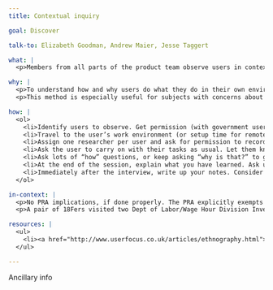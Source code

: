 ```yaml
---
title: Contextual inquiry

goal: Discover

talk-to: Elizabeth Goodman, Andrew Maier, Jesse Taggert 

what: |
  <p>Members from all parts of the product team observe users in context and ask questions to better understand their behavior.</p>

why: |
  <p>To understand how and why users do what they do in their own environment and to discover needs and attitudes that would not be surfaced in an interview format.</p>
  <p>This method is especially useful for subjects with concerns about the time required to sit down for an interview, or their work involves many or complex touchpoints with the product or solution that the project focuses on. </p>

how: |
  <ol>
    <li>Identify users to observe. Get permission (with government users, it is important to respect the supervisor hierarchy), schedule a time, and provide plenty of friendly reminders. Before the meeting, learn the dress code or other requirements to blend in.</li>
    <li>Travel to the user’s work environment (or setup time for remote research). Bring a pen, notebook, recording device, and a phone or camera.</li>
    <li>Assign one researcher per user and ask for permission to record the session. Build rapport with users by telling them the reason for your research. Ask them to explain their work as though they were training a new employee. </li>
    <li>Ask the user to carry on with their tasks as usual. Let them know that you will be occasionally interrupting them with questions to better understand what they are doing and why. (Be polite, of course.)</li>
    <li>Ask lots of “how” questions, or keep asking “why is that?” to get deeper insights. </li>
    <li>At the end of the session, explain what you have learned. Ask users to point out anything that you may have misunderstood.</li>
    <li>Immediately after the interview, write up your notes. Consider what outputs would best benefit from the research. User Journey, Persona, etc. </li>
  </ol>

in-context: |
  <p>No PRA implications, if done properly. The PRA explicitly exempts direct observation and non-standardized conversation (1320.3.H.3). Contextual interviews may rely on a conversation guide that helps the facilitator guide the conversation to get insight into the user’s behavior, goals and processes, but should not be a survey-like question and answer session, which indeed <em>would</em> be covered by the PRA. </p>
  <p>A pair of 18Fers visited two Dept of Labor/Wage Hour Division Investigators as they interviewed home health care workers who were not getting paid overtime and other infractions. Since it was a sensitive subject, the 18F team did not question the health care workers directly, but instead asked the investigators clarifying questions in private. 18F staff also made sure that photos avoided faces. </p>

resources: |
  <ul>
    <li><a href="http://www.userfocus.co.uk/articles/ethnography.html">http://www.userfocus.co.uk/articles/ethnography.html</a></li>
  </ul>

---
```


Ancillary info